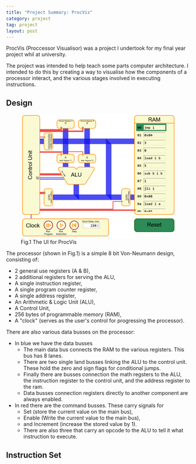 ```yaml
---
title: "Project Summary: ProcVis"
category: project
tag: project
layout: post
---
```


ProcVis (Proccessor Visualisor) was a project I undertook for my final year project whil at university.

The project was intended to help teach some parts computer architecture.
I intended to do this by creating a way to visualise how the components of a processor interact, and the various stages involved in executing instructions.

<!--more-->

## Design

<figure>
    <img src="/assets/posts/2024-06-07-project-summary-procvis/proc-vis.png" alt="Image of the user interface for ProcVis"/>
    <figcaption>Fig.1 The UI for ProcVis</figcaption>
</figure>

The processor (shown in Fig.1) is a simple 8 bit Von-Neumann design, consisting of: 
* 2 general use registers (A & B),
* 2 additional registers for serving the ALU,
* A single instruction register,
* A single program counter register,
* A single address register,
* An Arithmetic & Logic Unit (ALU),
* A Control Unit,
* 256 bytes of programmable memory (RAM),
* A "clock" (serves as the user's control for progressing the processor).

There are also various data busses on the processor:
* In blue we have the data busses
  * The main data bus connects the RAM to the various registers. This bus has 8 lanes.
  * There are two single land busses linking the ALU to the control unit. These hold the zero and sign flags for conditional jumps.
  * Finally there are busses connection the math regsters to the ALU, the instruction register to the control unit, and the address register to the ram.
  * Data busses connection registers directly to another component are always enabled.
* In red there are the command busses. These carry signals for
  * Set (store the current value on the main bus), 
  * Enable (Write the current value to the main bus), 
  * and Increment (increase the stored value by 1).
  * There are also three that carry an opcode to the ALU to tell it what instruction to execute.

## Instruction Set

